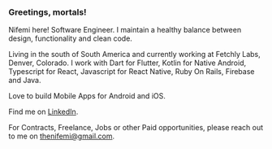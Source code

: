 <!-- ![Header](https://raw.githubusercontent.com/thenifemi/thenifemi/master/nifemi-banner.png "Header") -->

### Greetings, mortals!

Nifemi here! Software Engineer. I maintain a healthy balance between design, functionality and clean code.

Living in the south of South America and currently working at Fetchly Labs, Denver, Colorado. I work with Dart for Flutter, Kotlin for Native Android, Typescript for React, Javascript for React Native, Ruby On Rails, Firebase and Java. 

Love to build Mobile Apps for Android and iOS. 

Find me on [LinkedIn](https://www.linkedin.com/in/nifemii).

<!-- Find my resume [here](https://github.com/thenifemi/thenifemi/blob/master/Nifemi-Diffu-Resume-2021.pdf). -->

For Contracts, Freelance, Jobs or other Paid opportunities, please reach out to me on thenifemi@gmail.com.









